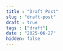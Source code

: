```yaml
---
title : "Draft Post"
slug : "draft-post"
draft : true
tags : ["draft"]
date : "2025-06-27"
hidden: false
---
```

